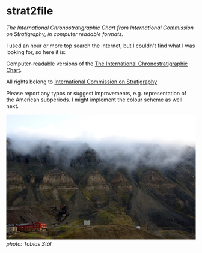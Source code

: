 # strat2file

_The International Chronostratigraphic Chart from International Commission on Stratigraphy, in computer readable formats._

I used an hour or more top search the internet, but I couldn't find what I was looking for, so here it is:

Computer-readable versions of the [The International Chronostratigraphic Chart](http://www.stratigraphy.org/ICSchart/ChronostratChart2018-08.jpg). 

All rights belong to [International Commission on Stratigraphy](http://www.stratigraphy.org)

Please report any typos or suggest improvements, e.g. representation of the American subperiods. I might implement the colour scheme as well next.

![Stratigraphy, Svalbard](https://github.com/TobbeTripitaka/strat2file/blob/master/fig/strat_img.jpg?raw=true)
_photo: Tobias Stål_
